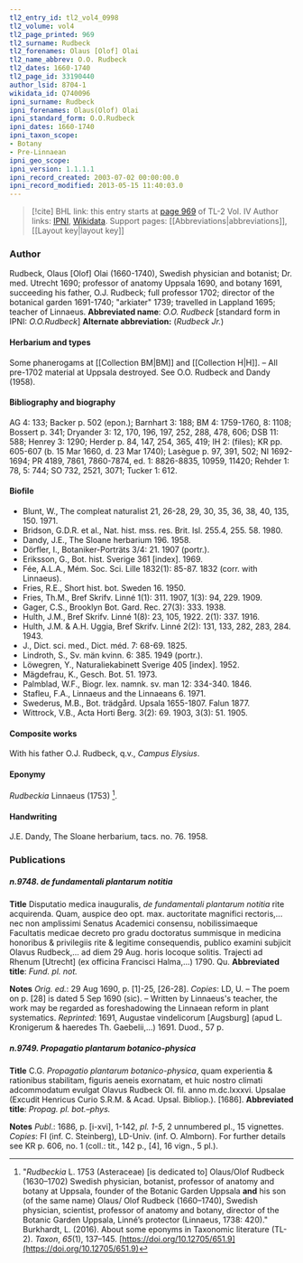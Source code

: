```yaml
---
tl2_entry_id: tl2_vol4_0998
tl2_volume: vol4
tl2_page_printed: 969
tl2_surname: Rudbeck
tl2_forenames: Olaus [Olof] Olai
tl2_name_abbrev: O.O. Rudbeck
tl2_dates: 1660-1740
tl2_page_id: 33190440
author_lsid: 8704-1
wikidata_id: Q740096
ipni_surname: Rudbeck
ipni_forenames: Olaus(Olof) Olai
ipni_standard_form: O.O.Rudbeck
ipni_dates: 1660-1740
ipni_taxon_scope: 
- Botany
- Pre-Linnaean
ipni_geo_scope: 
ipni_version: 1.1.1.1
ipni_record_created: 2003-07-02 00:00:00.0
ipni_record_modified: 2013-05-15 11:40:03.0
---
```


> [!cite] BHL link: this entry starts at [page 969](https://www.biodiversitylibrary.org/page/33190440) of TL-2 Vol. IV
> Author links: [IPNI](https://www.ipni.org/a/8704-1), [Wikidata](https://www.wikidata.org/wiki/Q740096). Support pages: [[Abbreviations|abbreviations]], [[Layout key|layout key]]

### Author

Rudbeck, Olaus \[Olof\] Olai (1660-1740), Swedish physician and botanist; Dr. med. Utrecht 1690; professor of anatomy Uppsala 1690, and botany 1691, succeeding his father, O.J. Rudbeck; full professor 1702; director of the botanical garden 1691-1740; "arkiater" 1739; travelled in Lappland 1695; teacher of Linnaeus. 
**Abbreviated name**: *O.O. Rudbeck* \[standard form in IPNI: *O.O.Rudbeck*\]
**Alternate abbreviation:** (*Rudbeck Jr.*)

#### Herbarium and types

Some phanerogams at [[Collection BM|BM]] and [[Collection H|H]]. – All pre-1702 material at Uppsala destroyed. See O.O. Rudbeck and Dandy (1958).

#### Bibliography and biography

AG 4: 133; Backer p. 502 (epon.); Barnhart 3: 188; BM 4: 1759-1760, 8: 1108; Bossert p. 341; Dryander 3: 12, 170, 196, 197, 252, 288, 478, 606; DSB 11: 588; Henrey 3: 1290; Herder p. 84, 147, 254, 365, 419; IH 2: (files); KR pp. 605-607 (b. 15 Mar 1660, d. 23 Mar 1740); Lasègue p. 97, 391, 502; NI 1692-1694; PR 4189, 7861, 7860-7874, ed. 1: 8826-8835, 10959, 11420; Rehder 1: 78, 5: 744; SO 732, 2521, 3071; Tucker 1: 612.

#### Biofile

- Blunt, W., The compleat naturalist 21, 26-28, 29, 30, 35, 36, 38, 40, 135, 150. 1971.
- Bridson, G.D.R. et al., Nat. hist. mss. res. Brit. Isl. 255.4, 255. 58. 1980.
- Dandy, J.E., The Sloane herbarium 196. 1958.
- Dörfler, I., Botaniker-Porträts 3/4: 21. 1907 (portr.).
- Eriksson, G., Bot. hist. Sverige 361 \[index\]. 1969.
- Fée, A.L.A., Mém. Soc. Sci. Lille 1832(1): 85-87. 1832 (corr. with Linnaeus).
- Fries, R.E., Short hist. bot. Sweden 16. 1950.
- Fries, Th.M., Bref Skrifv. Linné 1(1): 311. 1907, 1(3): 94, 229. 1909.
- Gager, C.S., Brooklyn Bot. Gard. Rec. 27(3): 333. 1938.
- Hulth, J.M., Bref Skrifv. Linné 1(8): 23, 105, 1922. 2(1): 337. 1916.
- Hulth, J.M. & A.H. Uggia, Bref Skrifv. Linné 2(2): 131, 133, 282, 283, 284. 1943.
- J., Dict. sci. med., Dict. méd. 7: 68-69. 1825.
- Lindroth, S., Sv. män kvinn. 6: 385. 1949 (portr.).
- Löwegren, Y., Naturaliekabinett Sverige 405 \[index\]. 1952.
- Mägdefrau, K., Gesch. Bot. 51. 1973.
- Palmblad, W.F., Biogr. lex. namnk. sv. man 12: 334-340. 1846.
- Stafleu, F.A., Linnaeus and the Linnaeans 6. 1971.
- Swederus, M.B., Bot. trädgård. Upsala 1655-1807. Falun 1877.
- Wittrock, V.B., Acta Horti Berg. 3(2): 69. 1903, 3(3): 51. 1905.

#### Composite works

With his father O.J. Rudbeck, q.v., *Campus Elysius*.

#### Eponymy

*Rudbeckia* Linnaeus (1753) [^1].

#### Handwriting

J.E. Dandy, The Sloane herbarium, tacs. no. 76. 1958.

### Publications

##### n.9748. de fundamentali plantarum notitia

**Title**
Disputatio medica inauguralis, *de fundamentali plantarum notitia* rite acquirenda. Quam, auspice deo opt. max. auctoritate magnifici rectoris,... nec non amplissimi Senatus Academici consensu, nobilissimaeque Facultatis medicae decreto pro gradu doctoratus summisque in medicina honoribus & privilegiis rite & legitime consequendis, publico examini subjicit Olavus Rudbeck,... ad diem 29 Aug. horis locoque solitis. Trajecti ad Rhenum \[Utrecht\] (ex officina Francisci Halma,...) 1790. Qu.
**Abbreviated title**: *Fund. pl. not.*

**Notes**
*Orig. ed.*: 29 Aug 1690, p. \[1\]-25, \[26-28\]. *Copies*: LD, U. – The poem on p. \[28\] is dated 5 Sep 1690 (sic). – Written by Linnaeus's teacher, the work may be regarded as foreshadowing the Linnaean reform in plant systematics.
*Reprinted*: 1691, Augustae vindelicorum \[Augsburg\] (apud L. Kronigerum & haeredes Th. Gaebelii,...) 1691. Duod., 57 p.

##### n.9749. Propagatio plantarum botanico-physica

**Title**
C.G. *Propagatio plantarum botanico-physica*, quam experientia & rationibus stabilitam, figuris aeneis exornatam, et huic nostro climati adcommodatum evulgat Olavus Rudbeck Ol. fil. anno m.dc.lxxxvi. Upsalae (Excudit Henricus Curio S.R.M. & Acad. Upsal. Bibliop.). \[1686\].
**Abbreviated title**: *Propag. pl. bot.–phys.*

**Notes**
*Publ*.: 1686, p. \[i-xvi\], 1-142, *pl. 1-5*, 2 unnumbered pl., 15 vignettes. *Copies*: FI (inf. C. Steinberg), LD-Univ. (inf. O. Almborn). For further details see KR p. 606, no. 1 (coll.: tit., 142 p., \[4\], 16 vign., 5 pl.).

[^1]: "*Rudbeckia* L. 1753 (Asteraceae) \[is dedicated to\] Olaus/Olof Rudbeck (1630–1702) Swedish physician, botanist, professor of anatomy and botany at Uppsala, founder of the Botanic Garden Uppsala **and** his son (of the same name) Olaus/ Olof Rudbeck (1660–1740), Swedish physician, scientist, professor of anatomy and botany, director of the Botanic Garden Uppsala, Linné’s protector (Linnaeus, 1738: 420)."
Burkhardt, L. (2016). About some eponyms in Taxonomic literature (TL-2). _Taxon_, _65_(1), 137–145. [https://doi.org/10.12705/651.9](https://doi.org/10.12705/651.9)

